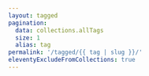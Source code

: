 ```yaml
---
layout: tagged
pagination:
  data: collections.allTags
  size: 1
  alias: tag
permalink: '/tagged/{{ tag | slug }}/'
eleventyExcludeFromCollections: true
---
```

